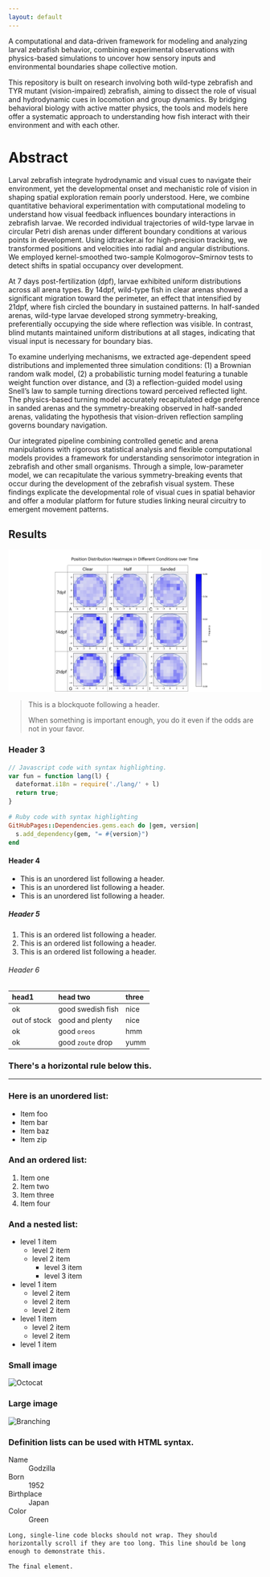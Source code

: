 ```yaml
---
layout: default
---
```


A computational and data-driven framework for modeling and analyzing larval zebrafish behavior, combining experimental observations with physics-based simulations to uncover how sensory inputs and environmental boundaries shape collective motion.

This repository is built on research involving both wild-type zebrafish and TYR mutant (vision-impaired) zebrafish, aiming to dissect the role of visual and hydrodynamic cues in locomotion and group dynamics. By bridging behavioral biology with active matter physics, the tools and models here offer a systematic approach to understanding how fish interact with their environment and with each other.

# Abstract

Larval zebrafish integrate hydrodynamic and visual cues to navigate their environment, yet the developmental onset and mechanistic role of vision in shaping spatial exploration remain poorly understood. Here, we combine quantitative behavioral experimentation with computational modeling to understand how visual feedback influences boundary interactions in zebrafish larvae. We recorded individual trajectories of wild-type larvae in circular Petri dish arenas under different boundary conditions at various points in development. Using idtracker.ai for high-precision tracking, we transformed positions and velocities into radial and angular distributions. We employed kernel-smoothed two-sample Kolmogorov–Smirnov tests to detect shifts in spatial occupancy over development.

At 7 days post-fertilization (dpf), larvae exhibited uniform distributions across all arena types. By 14dpf, wild-type fish in clear arenas showed a significant migration toward the perimeter, an effect that intensified by 21dpf, where fish circled the boundary in sustained patterns. In half-sanded arenas, wild-type larvae developed strong symmetry-breaking, preferentially occupying the side where reflection was visible. In contrast, blind mutants maintained uniform distributions at all stages, indicating that visual input is necessary for boundary bias.

To examine underlying mechanisms, we extracted age-dependent speed distributions and implemented three simulation conditions: (1) a Brownian random walk model, (2) a probabilistic turning model featuring a tunable weight function over distance, and (3) a reflection-guided model using Snell’s law to sample turning directions toward perceived reflected light. The physics-based turning model accurately recapitulated edge preference in sanded arenas and the symmetry-breaking observed in half-sanded arenas, validating the hypothesis that vision-driven reflection sampling governs boundary navigation.

Our integrated pipeline combining controlled genetic and arena manipulations with rigorous statistical analysis and flexible computational models provides a framework for understanding sensorimotor integration in zebrafish and other small organisms. Through a simple, low-parameter model, we can recapitulate the various symmetry-breaking events that occur during the development of the zebrafish visual system. These findings explicate the developmental role of visual cues in spatial behavior and offer a modular platform for future studies linking neural circuitry to emergent movement patterns.

## Results

<img src="./assets/img/heatmap_all.jpg" alt="heatmap-all" style="zoom: 150%;">

> This is a blockquote following a header.
>
> When something is important enough, you do it even if the odds are not in your favor.

### Header 3

```js
// Javascript code with syntax highlighting.
var fun = function lang(l) {
  dateformat.i18n = require('./lang/' + l)
  return true;
}
```

```ruby
# Ruby code with syntax highlighting
GitHubPages::Dependencies.gems.each do |gem, version|
  s.add_dependency(gem, "= #{version}")
end
```

#### Header 4

*   This is an unordered list following a header.
*   This is an unordered list following a header.
*   This is an unordered list following a header.

##### Header 5

1.  This is an ordered list following a header.
2.  This is an ordered list following a header.
3.  This is an ordered list following a header.

###### Header 6

| head1        | head two          | three |
|:-------------|:------------------|:------|
| ok           | good swedish fish | nice  |
| out of stock | good and plenty   | nice  |
| ok           | good `oreos`      | hmm   |
| ok           | good `zoute` drop | yumm  |

### There's a horizontal rule below this.

* * *

### Here is an unordered list:

*   Item foo
*   Item bar
*   Item baz
*   Item zip

### And an ordered list:

1.  Item one
1.  Item two
1.  Item three
1.  Item four

### And a nested list:

- level 1 item
  - level 2 item
  - level 2 item
    - level 3 item
    - level 3 item
- level 1 item
  - level 2 item
  - level 2 item
  - level 2 item
- level 1 item
  - level 2 item
  - level 2 item
- level 1 item

### Small image

![Octocat](https://github.githubassets.com/images/icons/emoji/octocat.png)

### Large image

![Branching](https://guides.github.com/activities/hello-world/branching.png)


### Definition lists can be used with HTML syntax.

<dl>
<dt>Name</dt>
<dd>Godzilla</dd>
<dt>Born</dt>
<dd>1952</dd>
<dt>Birthplace</dt>
<dd>Japan</dd>
<dt>Color</dt>
<dd>Green</dd>
</dl>

```
Long, single-line code blocks should not wrap. They should horizontally scroll if they are too long. This line should be long enough to demonstrate this.
```

```
The final element.
```
